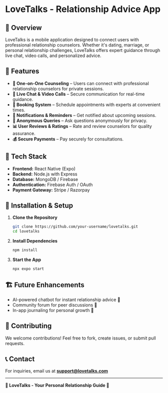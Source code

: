 # LoveTalks - Relationship Advice App

## 📌 Overview
LoveTalks is a mobile application designed to connect users with professional relationship counselors. Whether it's dating, marriage, or personal relationship challenges, LoveTalks offers expert guidance through live chat, video calls, and personalized advice.

## 🎯 Features
- **🔮 One-on-One Counseling** – Users can connect with professional relationship counselors for private sessions.
- **💬 Live Chat & Video Calls** – Secure communication for real-time guidance.
- **📅 Booking System** – Schedule appointments with experts at convenient times.
- **🔔 Notifications & Reminders** – Get notified about upcoming sessions.
- **📝 Anonymous Queries** – Ask questions anonymously for privacy.
- **📊 User Reviews & Ratings** – Rate and review counselors for quality assurance.
- **💰 Secure Payments** – Pay securely for consultations.

## 🚀 Tech Stack
- **Frontend:** React Native (Expo)
- **Backend:** Node.js with Express
- **Database:** MongoDB / Firebase
- **Authentication:** Firebase Auth / OAuth
- **Payment Gateway:** Stripe / Razorpay

## 🔧 Installation & Setup
1. **Clone the Repository**
   ```sh
   git clone https://github.com/your-username/lovetalks.git
   cd lovetalks
   ```
2. **Install Dependencies**
   ```sh
   npm install
   ```
3. **Start the App**
   ```sh
   npx expo start
   ```

## 🏗️ Future Enhancements
- AI-powered chatbot for instant relationship advice 🤖
- Community forum for peer discussions 👥
- In-app journaling for personal growth 📖

## 📝 Contributing
We welcome contributions! Feel free to fork, create issues, or submit pull requests.

## 📞 Contact
For inquiries, email us at **support@lovetalks.com**

---
**💖 LoveTalks - Your Personal Relationship Guide 💖**


